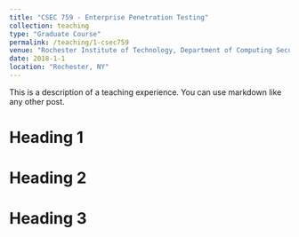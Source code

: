 ```yaml
---
title: "CSEC 759 - Enterprise Penetration Testing"
collection: teaching
type: "Graduate Course"
permalink: /teaching/1-csec759
venue: "Rochester Institute of Technology, Department of Computing Security"
date: 2018-1-1
location: "Rochester, NY"
---
```


This is a description of a teaching experience. You can use markdown like any other post.

Heading 1
======

Heading 2
======

Heading 3
======


